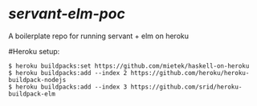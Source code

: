 _servant-elm-poc_
=================

A boilerplate repo for running servant + elm on heroku

#Heroku setup:

    $ heroku buildpacks:set https://github.com/mietek/haskell-on-heroku
    $ heroku buildpacks:add --index 2 https://github.com/heroku/heroku-buildpack-nodejs
    $ heroku buildpacks:add --index 3 https://github.com/srid/heroku-buildpack-elm
